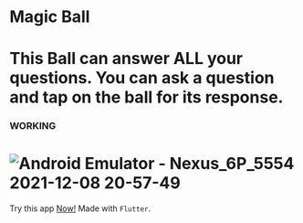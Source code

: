 # Magic Ball

This Ball can answer ALL your questions. You can ask a question and tap on the ball for its response.
===================================================================================================================================================================================
### WORKING

![Android Emulator - Nexus_6P_5554 2021-12-08 20-57-49](https://user-images.githubusercontent.com/81910954/145235832-065b7665-5d8b-43b5-87c6-c07223727bda.gif)
===================================================================================================================================================================================

Try this app [Now!](https://github.com/MousamSingh2612/MagicBall/raw/master/app-release.apk)
Made with `Flutter`.
